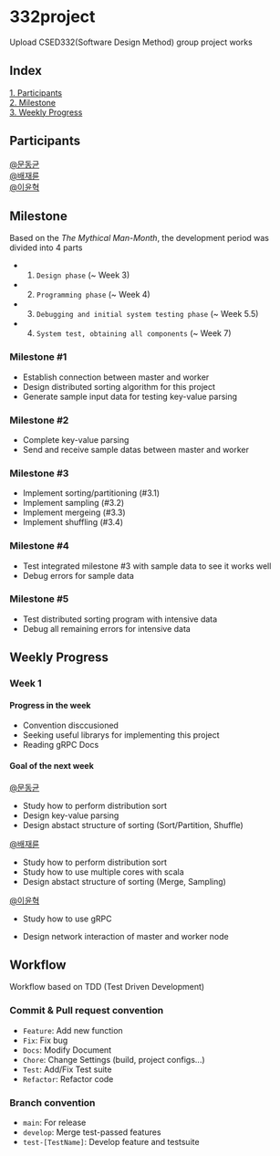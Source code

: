 # 332project
Upload CSED332(Software Design Method) group project works

## Index
[1. Participants](#participants)  
[2. Milestone](#milestone)  
[3. Weekly Progress](#weekly-progress)  

## Participants

[@문동균](https://github.com/moondg)  
[@배재륜](https://github.com/bjr7000)  
[@이윤혁](https://github.com/a-nodi)  

## Milestone
Based on the _The Mythical Man-Month_, the development period was divided into 4 parts
- 1. `Design phase` (~ Week 3)
- 2. `Programming phase` (~ Week 4)
- 3. `Debugging and initial system testing phase` (~ Week 5.5)
- 4. `System test, obtaining all components` (~ Week 7)

### Milestone #1  
- Establish connection between master and worker  
- Design distributed sorting algorithm for this project
- Generate sample input data for testing key-value parsing  

### Milestone #2
- Complete key-value parsing
- Send and receive sample datas between master and worker

### Milestone #3
- Implement sorting/partitioning (#3.1)
- Implement sampling (#3.2)
- Implement mergeing (#3.3)
- Implement shuffling (#3.4)  

### Milestone #4
- Test integrated milestone #3 with sample data to see it works well
- Debug errors for sample data


### Milestone #5
- Test distributed sorting program with intensive data
- Debug all remaining errors for intensive data

## Weekly Progress

### Week 1

#### Progress in the week
- Convention disccusioned
- Seeking useful librarys for implementing this project
- Reading gRPC Docs


#### Goal of the next week
[@문동균](https://github.com/moondg)
- Study how to perform distribution sort
- Design key-value parsing
- Design abstact structure of sorting (Sort/Partition, Shuffle)

[@배재륜](https://github.com/bjr7000)
- Study how to perform distribution sort
- Study how to use multiple cores with scala
- Design abstact structure of sorting (Merge, Sampling)

[@이윤혁](https://github.com/a-nodi)  
- Study how to use gRPC

- Design network interaction of master and worker node

## Workflow
Workflow based on TDD (Test Driven Development)

### Commit & Pull request convention
- `Feature`: Add new function
- `Fix`: Fix bug
- `Docs`: Modify Document
- `Chore`: Change Settings (build, project configs...)
- `Test`: Add/Fix Test suite
- `Refactor`: Refactor code

### Branch convention
- `main`: For release 
- `develop`: Merge test-passed features
- `test-[TestName]`: Develop feature and testsuite